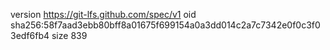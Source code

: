 version https://git-lfs.github.com/spec/v1
oid sha256:58f7aad3ebb80bff8a01675f699154a0a3dd014c2a7c7342e0f0c3f03edf6fb4
size 839
